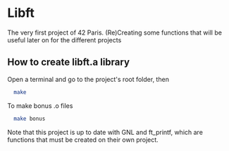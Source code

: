 # Libft
The very first project of 42 Paris. (Re)Creating some functions that will be useful later on for the different projects

## How to create libft.a library
Open a terminal and go to the project's root folder, then 
```bash
  make
```
To make bonus .o files
```bash
  make bonus
```
Note that this project is up to date with GNL and ft_printf, which are functions that must be created on their own project.
